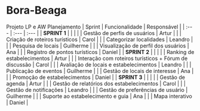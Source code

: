# Bora-Beaga
Projeto LP e AW 
Planejamento 
| Sprint | Funcionalidade | Responsável |
| :--- | :--- | :--- |
| **SPRINT 1** | | |
| | Gestão de perfis de usuários | Artur |
| | Criação de roteiros turísticos | Carol |
| | Categorizar localidades | Leandro |
| | Pesquisa de locais | Guilherme |
| | Visualização de perfil dos usuários | Ana |
| | Registro de pontos turísticos | Daniel |
| **SPRINT 2** | | |
| | Ranking de estabelecimentos | Artur |
| | Interação com roteiros turísticos + Fórum de discussão | Carol |
| | Avaliação de locais e estabelecimentos | Leandro |
| | Publicação de eventos | Guilherme |
| | Gestão de locais de interesse | Ana |
| | Promoção de estabelecimentos | Daniel |
| **SPRINT 3** | | |
| | Gestão de agenda | Artur |
| | Gestão de relatórios dos estabelecimentos | Carol |
| | Gestão de notificações | Leandro |
| | Gestão de preferências de usuário | Guilherme |
| | Suporte ao estabelecimento e guia | Ana |
| | Mapa interativo | Daniel |
